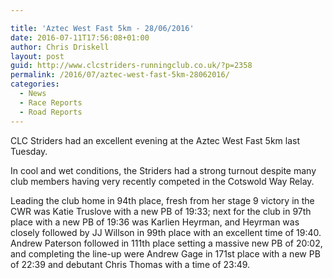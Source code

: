 ```yaml
---

title: 'Aztec West Fast 5km - 28/06/2016'
date: 2016-07-11T17:56:08+01:00
author: Chris Driskell
layout: post
guid: http://www.clcstriders-runningclub.co.uk/?p=2358
permalink: /2016/07/aztec-west-fast-5km-28062016/
categories:
  - News
  - Race Reports
  - Road Reports
---
```

CLC Striders had an excellent evening at the Aztec West Fast 5km last Tuesday.

In cool and wet conditions, the Striders had a strong turnout despite many club members having very recently competed in the Cotswold Way Relay.

Leading the club home in 94th place, fresh from her stage 9 victory in the CWR was Katie Truslove with a new PB of 19:33; next for the club in 97th place with a new PB of 19:36 was Karlien Heyrman, and Heyrman was closely followed by JJ Willson in 99th place with an excellent time of 19:40. Andrew Paterson followed in 111th place setting a massive new PB of 20:02, and completing the line-up were Andrew Gage in 171st place with a new PB of 22:39 and debutant Chris Thomas with a time of 23:49.